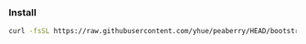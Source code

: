 ### Install

```bash
curl -fsSL https://raw.githubusercontent.com/yhue/peaberry/HEAD/bootstrap | bash
```
